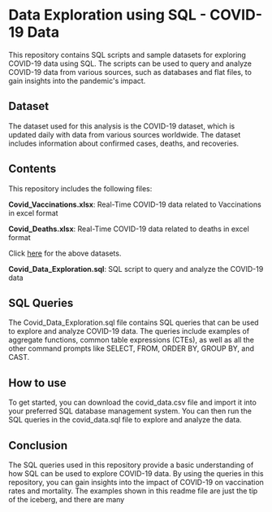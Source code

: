 # Data Exploration using SQL - COVID-19 Data
This repository contains SQL scripts and sample datasets for exploring COVID-19 data using SQL. The scripts can be used to query and analyze COVID-19 data from various sources, such as databases and flat files, to gain insights into the pandemic's impact.

## Dataset
The dataset used for this analysis is the COVID-19 dataset, which is updated daily with data from various sources worldwide. The dataset includes information about confirmed cases, deaths, and recoveries.

## Contents
This repository includes the following files:

**Covid_Vaccinations.xlsx**: Real-Time COVID-19 data related to Vaccinations in excel format

**Covid_Deaths.xlsx**: Real-Time COVID-19 data related to deaths in excel format

Click [here](https://drive.google.com/drive/folders/1ra5qD-8JilcCakcxYTMar0_CT5vq1zsr?usp=sharing) for the above datasets.

**Covid_Data_Exploration.sql**:  SQL script to query and analyze the COVID-19 data

## SQL Queries
The Covid_Data_Exploration.sql file contains SQL queries that can be used to explore and analyze COVID-19 data. The queries include examples of aggregate functions, common table expressions (CTEs), as well as all the other command prompts like SELECT, FROM, ORDER BY, GROUP BY, and CAST.

## How to use
To get started, you can download the covid_data.csv file and import it into your preferred SQL database management system. You can then run the SQL queries in the covid_data.sql file to explore and analyze the data.

## Conclusion

The SQL queries used in this repository provide a basic understanding of how SQL can be used to explore COVID-19 data. By using the queries in this repository, you can gain insights into the impact of COVID-19 on vaccination rates and mortality. The examples shown in this readme file are just the tip of the iceberg, and there are many
